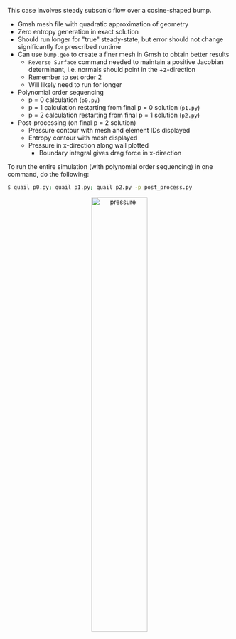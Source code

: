 This case involves steady subsonic flow over a cosine-shaped bump.
  - Gmsh mesh file with quadratic approximation of geometry
  - Zero entropy generation in exact solution
  - Should run longer for "true" steady-state, but error should not change significantly for prescribed runtime
  - Can use `bump.geo` to create a finer mesh in Gmsh to obtain better results
    - `Reverse Surface` command needed to maintain a positive Jacobian determinant, i.e. normals should point in the +z-direction
    - Remember to set order 2
    - Will likely need to run for longer
  - Polynomial order sequencing
    - p = 0 calculation (`p0.py`)
    - p = 1 calculation restarting from final p = 0 solution (`p1.py`)
    - p = 2 calculation restarting from final p = 1 solution (`p2.py`)
  - Post-processing (on final p = 2 solution)
    - Pressure contour with mesh and element IDs displayed
    - Entropy contour with mesh displayed
    - Pressure in x-direction along wall plotted
      - Boundary integral gives drag force in x-direction

To run the entire simulation (with polynomial order sequencing) in one command, do the following:
```sh
$ quail p0.py; quail p1.py; quail p2.py -p post_process.py
```

<p align="center">
  <img alt="pressure" src="https://user-images.githubusercontent.com/10471417/99009541-2e3a1a00-2516-11eb-8798-99227c40988b.png" width="50%"></a>
</p>
